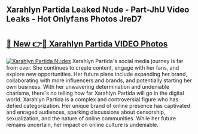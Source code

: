 ## Xarahlyn Partida Le𝚊ked N𝚞de - Part-JhU Video Le𝚊ks - Hot Onlyf𝚊ns Photos JreD7

# <h2><a href="http://ac27758.deff.icu/?id=Xarahlyn+Partida">🔗 New 👉🔴 Xarahlyn Partida VIDEO Photos</a></h2>

[![Xarahlyn Partida N𝚞des](https://i.imgur.com/rIISA9y.gif)](http://ac27758.deff.icu/?id=Xarahlyn+Partida)
Xarahlyn Partida's social media journey is far from over. She continues to create content, engage with her fans, and explore new opportunities. Her future plans include expanding her brand, collaborating with more influencers and brands, and potentially starting her own business. With her unwavering determination and undeniable charisma, there's no telling how far Xarahlyn Partida will go in the digital world. Xarahlyn Partida is a complex and controversial figure who has defied categorization. Her unique brand of online presence has captivated and enraged audiences, sparking discussions about censorship, sexualization, and the nature of online communities. While her future remains uncertain, her impact on online culture is undeniable.
